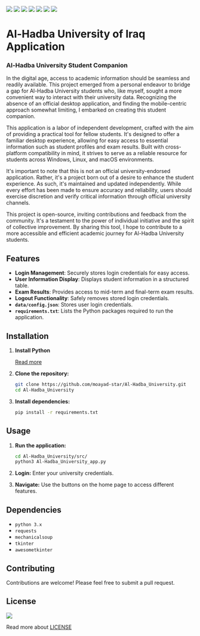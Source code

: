 <img src="https://img.shields.io/badge/Language-python_3.x-crimson"> <img src="https://img.shields.io/badge/version-1.0-blue"> <img src="https://img.shields.io/badge/license-GPLv3-red"> <img src="https://img.shields.io/badge/Source-open-blue"> <img src="https://img.shields.io/badge/platform-linux-ffb703"> <img src="https://img.shields.io/badge/platform-windows-success"> <img src="https://img.shields.io/badge/platform-macOS-silver">


# Al-Hadba University of Iraq Application

### Al-Hadba University Student Companion

In the digital age, access to academic information should be seamless and readily available. This project emerged from a personal endeavor to bridge a gap for Al-Hadba University students who, like myself, sought a more convenient way to interact with their university data. Recognizing the absence of an official desktop application, and finding the mobile-centric approach somewhat limiting, I embarked on creating this student companion.

This application is a labor of independent development, crafted with the aim of providing a practical tool for fellow students. It's designed to offer a familiar desktop experience, allowing for easy access to essential information such as student profiles and exam results. Built with cross-platform compatibility in mind, it strives to serve as a reliable resource for students across Windows, Linux, and macOS environments.

It's important to note that this is not an official university-endorsed application. Rather, it's a project born out of a desire to enhance the student experience. As such, it's maintained and updated independently. While every effort has been made to ensure accuracy and reliability, users should exercise discretion and verify critical information through official university channels.

This project is open-source, inviting contributions and feedback from the community. It's a testament to the power of individual initiative and the spirit of collective improvement. By sharing this tool, I hope to contribute to a more accessible and efficient academic journey for Al-Hadba University students.

## Features

* **Login Management**: Securely stores login credentials for easy access.
* **User Information Display**: Displays student information in a structured table.
* **Exam Results**: Provides access to mid-term and final-term exam results.
* **Logout Functionality**: Safely removes stored login credentials.
* **`data/config.json`**: Stores user login credentials.
* **`requirements.txt`**: Lists the Python packages required to run the application.

## Installation

1. **Install Python**

   [Read more](https://www.python.org/)

3.  **Clone the repository:**

    ```bash
    git clone https://github.com/moayad-star/Al-Hadba_University.git
    cd Al-Hadba_University
    ```

4.  **Install dependencies:**

    ```bash
    pip install -r requirements.txt
    ```

## Usage

1.  **Run the application:**

    ```bash
    cd Al-Hadba_University/src/
    python3 Al-Hadba_University_app.py
    ```

2.  **Login:** Enter your university credentials.
3.  **Navigate:** Use the buttons on the home page to access different features.

## Dependencies

* `python 3.x`
* `requests`
* `mechanicalsoup`
* `tkinter`
* `awesometkinter`

## Contributing

Contributions are welcome! Please feel free to submit a pull request.

## License

<img src="https://www.gnu.org/graphics/gplv3-127x51.png">

Read more about [LICENSE](LICENSE)
